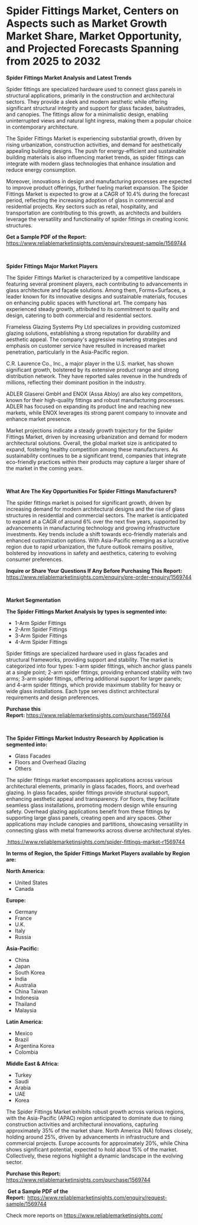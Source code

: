 <p><h1>Spider Fittings Market, Centers on Aspects such as Market Growth Market Share, Market Opportunity, and Projected Forecasts Spanning from 2025 to 2032</h1></p><p><strong>Spider Fittings Market Analysis and Latest Trends</strong></p>
<p><p>Spider fittings are specialized hardware used to connect glass panels in structural applications, primarily in the construction and architectural sectors. They provide a sleek and modern aesthetic while offering significant structural integrity and support for glass facades, balustrades, and canopies. The fittings allow for a minimalistic design, enabling uninterrupted views and natural light ingress, making them a popular choice in contemporary architecture.</p><p>The Spider Fittings Market is experiencing substantial growth, driven by rising urbanization, construction activities, and demand for aesthetically appealing building designs. The push for energy-efficient and sustainable building materials is also influencing market trends, as spider fittings can integrate with modern glass technologies that enhance insulation and reduce energy consumption.</p><p>Moreover, innovations in design and manufacturing processes are expected to improve product offerings, further fueling market expansion. The Spider Fittings Market is expected to grow at a CAGR of 10.4% during the forecast period, reflecting the increasing adoption of glass in commercial and residential projects. Key sectors such as retail, hospitality, and transportation are contributing to this growth, as architects and builders leverage the versatility and functionality of spider fittings in creating iconic structures.</p></p>
<p><strong>Get a Sample PDF of the Report:&nbsp;</strong> <a href="https://www.reliablemarketinsights.com/enquiry/request-sample/1569744?utm_campaign=3196&utm_medium=2&utm_source=Github&utm_content=ia&utm_term=25032025&utm_id=spider-fittings">https://www.reliablemarketinsights.com/enquiry/request-sample/1569744</a></p>
<p>&nbsp;</p>
<p><strong>Spider Fittings Major Market Players</strong></p>
<p><p>The Spider Fittings Market is characterized by a competitive landscape featuring several prominent players, each contributing to advancements in glass architecture and façade solutions. Among them, Forms+Surfaces, a leader known for its innovative designs and sustainable materials, focuses on enhancing public spaces with functional art. The company has experienced steady growth, attributed to its commitment to quality and design, catering to both commercial and residential sectors.</p><p>Frameless Glazing Systems Pty Ltd specializes in providing customized glazing solutions, establishing a strong reputation for durability and aesthetic appeal. The company's aggressive marketing strategies and emphasis on customer service have resulted in increased market penetration, particularly in the Asia-Pacific region.</p><p>C.R. Laurence Co., Inc., a major player in the U.S. market, has shown significant growth, bolstered by its extensive product range and strong distribution network. They have reported sales revenue in the hundreds of millions, reflecting their dominant position in the industry.</p><p>ADLER Glaserei GmbH and ENOX (Assa Abloy) are also key competitors, known for their high-quality fittings and robust manufacturing processes. ADLER has focused on expanding its product line and reaching new markets, while ENOX leverages its strong parent company to innovate and enhance market presence.</p><p>Market projections indicate a steady growth trajectory for the Spider Fittings Market, driven by increasing urbanization and demand for modern architectural solutions. Overall, the global market size is anticipated to expand, fostering healthy competition among these manufacturers. As sustainability continues to be a significant trend, companies that integrate eco-friendly practices within their products may capture a larger share of the market in the coming years.</p></p>
<p>&nbsp;</p>
<p><strong>What Are The Key Opportunities For Spider Fittings Manufacturers?</strong></p>
<p><p>The spider fittings market is poised for significant growth, driven by increasing demand for modern architectural designs and the rise of glass structures in residential and commercial sectors. The market is anticipated to expand at a CAGR of around 6% over the next five years, supported by advancements in manufacturing technology and growing infrastructure investments. Key trends include a shift towards eco-friendly materials and enhanced customization options. With Asia-Pacific emerging as a lucrative region due to rapid urbanization, the future outlook remains positive, bolstered by innovations in safety and aesthetics, catering to evolving consumer preferences.</p></p>
<p><strong>Inquire or Share Your Questions If Any Before Purchasing This Report:</strong> <a href="https://www.reliablemarketinsights.com/enquiry/pre-order-enquiry/1569744?utm_campaign=3196&utm_medium=2&utm_source=Github&utm_content=ia&utm_term=25032025&utm_id=spider-fittings">https://www.reliablemarketinsights.com/enquiry/pre-order-enquiry/1569744</a></p>
<p>&nbsp;</p>
<p><strong>Market Segmentation</strong></p>
<p><strong>The Spider Fittings Market Analysis by types is segmented into:</strong></p>
<p><ul><li>1-Arm Spider Fittings</li><li>2-Arm Spider Fittings</li><li>3-Arm Spider Fittings</li><li>4-Arm Spider Fittings</li></ul></p>
<p><p>Spider fittings are specialized hardware used in glass facades and structural frameworks, providing support and stability. The market is categorized into four types: 1-arm spider fittings, which anchor glass panels at a single point; 2-arm spider fittings, providing enhanced stability with two arms; 3-arm spider fittings, offering additional support for larger panels; and 4-arm spider fittings, which provide maximum stability for heavy or wide glass installations. Each type serves distinct architectural requirements and design preferences.</p></p>
<p><strong>Purchase this Report:&nbsp;</strong><a href="https://www.reliablemarketinsights.com/purchase/1569744?utm_campaign=3196&utm_medium=2&utm_source=Github&utm_content=ia&utm_term=25032025&utm_id=spider-fittings">https://www.reliablemarketinsights.com/purchase/1569744</a></p>
<p>&nbsp;</p>
<p><strong>The Spider Fittings Market Industry Research by Application is segmented into:</strong></p>
<p><ul><li>Glass Facades</li><li>Floors and Overhead Glazing</li><li>Others</li></ul></p>
<p><p>The spider fittings market encompasses applications across various architectural elements, primarily in glass facades, floors, and overhead glazing. In glass facades, spider fittings provide structural support, enhancing aesthetic appeal and transparency. For floors, they facilitate seamless glass installations, promoting modern design while ensuring safety. Overhead glazing applications benefit from these fittings by supporting large glass panels, creating open and airy spaces. Other applications may include canopies and partitions, showcasing versatility in connecting glass with metal frameworks across diverse architectural styles.</p></p>
<p><a href="https://www.reliablemarketinsights.com/spider-fittings-market-r1569744?utm_campaign=3196&utm_medium=2&utm_source=Github&utm_content=ia&utm_term=25032025&utm_id=spider-fittings">&nbsp;https://www.reliablemarketinsights.com/spider-fittings-market-r1569744</a></p>
<p><strong>In terms of Region, the Spider Fittings Market Players available by Region are:</strong></p>
<p>
    <p> <strong> North America: </strong>
        <ul>
            <li>United States</li>
            <li>Canada</li>
        </ul>
        </p> 
    <p> <strong> Europe: </strong>
        <ul>
            <li>Germany</li>
            <li>France</li>
            <li>U.K.</li>
            <li>Italy</li>
            <li>Russia</li>
        </ul>
        </p> 
    <p> <strong> Asia-Pacific: </strong>
        <ul>
            <li>China</li>
            <li>Japan</li>
            <li>South Korea</li>
            <li>India</li>
            <li>Australia</li>
            <li>China Taiwan</li>
            <li>Indonesia</li>
            <li>Thailand</li>
            <li>Malaysia</li>
        </ul>
        </p> 
    <p> <strong> Latin America: </strong>
        <ul>
            <li>Mexico</li>
            <li>Brazil</li>
            <li>Argentina Korea</li>
            <li>Colombia</li>
        </ul>
        </p> 
    <p> <strong> Middle East & Africa: </strong>
        <ul>
            <li>Turkey</li>
            <li>Saudi</li>
            <li>Arabia</li>
            <li>UAE</li>
            <li>Korea</li>
        </ul>
    </p>
    </p>
<p><p>The Spider Fittings Market exhibits robust growth across various regions, with the Asia-Pacific (APAC) region anticipated to dominate due to rising construction activities and architectural innovations, capturing approximately 35% of the market share. North America (NA) follows closely, holding around 25%, driven by advancements in infrastructure and commercial projects. Europe accounts for approximately 20%, while China shows significant potential, expected to hold about 15% of the market. Collectively, these regions highlight a dynamic landscape in the evolving sector.</p></p>
<p><strong>Purchase this Report: </strong><a href="https://www.reliablemarketinsights.com/purchase/1569744?utm_campaign=3196&utm_medium=2&utm_source=Github&utm_content=ia&utm_term=25032025&utm_id=spider-fittings">https://www.reliablemarketinsights.com/purchase/1569744</a></p>
<p>&nbsp;<strong>Get a Sample PDF of the Report:&nbsp;&nbsp;</strong><a href="https://www.reliablemarketinsights.com/enquiry/request-sample/1569744?utm_campaign=3196&utm_medium=2&utm_source=Github&utm_content=ia&utm_term=25032025&utm_id=spider-fittings">https://www.reliablemarketinsights.com/enquiry/request-sample/1569744</a></p>
<p><strong></strong></p>
<p>Check more reports on <a href="https://www.reliablemarketinsights.com/?utm_campaign=3196&utm_medium=2&utm_source=Github&utm_content=ia&utm_term=25032025&utm_id=spider-fittings">https://www.reliablemarketinsights.com/</a></p>